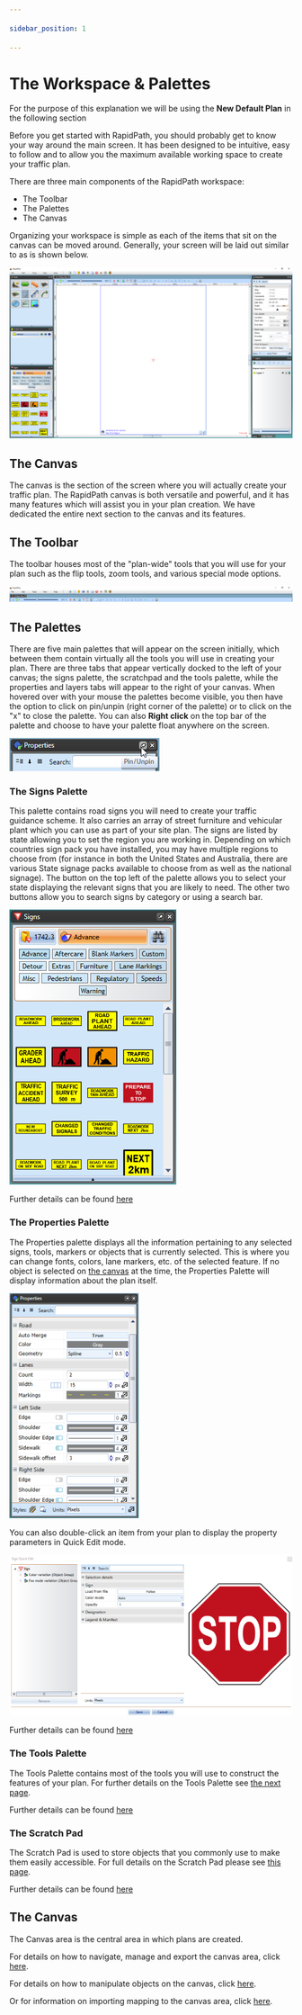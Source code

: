 ```yaml
---

sidebar_position: 1

---
```

# The Workspace & Palettes

For the purpose of this explanation we will be using the **New Default Plan** in the following section

Before you get started with RapidPath, you should probably get to know your way around the main screen. It has been designed to be intuitive, easy to follow and to allow you the maximum available working space to create your traffic plan.

There are three main components of the RapidPath workspace:

- The Toolbar
- The Palettes
- The Canvas

Organizing your workspace is simple as each of the items that sit on the canvas can be moved around. Generally, your screen will be laid out similar to as is shown below.

![workspace](./assets/Components_of_the_Workspace.png)

## The Canvas

The canvas is the section of the screen where you will actually create your traffic plan. The RapidPath canvas is both versatile and powerful, and it has many features which will assist you in your plan creation. We have dedicated the entire next section to the canvas and its features.

## The Toolbar

The toolbar houses most of the "plan-wide" tools that you will use for your plan such as the flip tools, zoom tools, and various special mode options.

![toolbar](./assets/The_Toolbar.png)

## The Palettes

There are five main palettes that will appear on the screen initially, which between them contain virtually all the tools you will use in creating your plan. There are three tabs that appear vertically docked to the left of your canvas; the signs palette, the scratchpad and the tools palette, while the properties and layers tabs will appear to the right of your canvas.
When hovered over with your mouse the palettes become visible, you then have the option to click on pin/unpin (right corner of the palette) or to click on the "x" to close the palette. You can also **Right click** on the top bar of the palette and choose to have your palette float anywhere on the screen.

![pin unpin](./assets/Pin_-_Unpin.png)

### The Signs Palette

This palette contains road signs you will need to create your traffic guidance scheme. It also carries an array of street furniture and vehicular plant which you can use as part of your site plan. The signs are listed by state allowing you to set the region you are working in. Depending on which countries sign pack you have installed, you may have multiple regions to choose from (for instance in both the United States and Australia, there are various State signage packs available to choose from
as well as the national signage). The button on the top left of the palette allows you to select your state displaying the relevant signs that you are likely to need. The other two buttons allow you to search signs by category or using a search bar.

![signs](./assets/Signs.png)

Further details can be found [here](/docs/rapidpath/the-signs-palette/)

### The Properties Palette

The Properties palette displays all the information pertaining to any selected signs, tools, markers or objects that is currently selected. This is where you can change fonts, colors, lane markers, etc. of the selected feature.
If no object is selected on [the canvas](./the-canvas.md) at the time, the Properties Palette will display information about the plan itself.

![properties palette](./assets/The_Properties_Palette.png)

You can also double-click an item from your plan to display the property parameters in Quick Edit mode.

![properties options](./assets/The_Properties_Options.png)

Further details can be found [here](/docs/rapidpath/object-properties-and-transformations/object-properties-and-styles.md.md)

### The Tools Palette

The Tools Palette contains most of the tools you will use to construct the features of your plan.
For further details on the Tools Palette see [the next page](./the-tools-palette.md).

Further details can be found [here](/docs/rapidpath/the-tools-palette/)

### The Scratch Pad

The Scratch Pad is used to store objects that you commonly use to make them easily accessible.
For full details on the Scratch Pad please see [this page](./the-scratch-pad.md).

Further details can be found [here](/docs/rapidpath/scratchpad/the-scratch-pad.md)

## The Canvas

The Canvas area is the central area in which plans are created.

For details on how to navigate, manage and export the canvas area, click [here](/docs/rapidpath/the-canvas-area/).

For details on how to manipulate objects on the canvas, click [here](/docs/rapidpath/object-properties-and-transformations/).

Or for information on importing mapping to the canvas area, click [here](/docs/rapidpath/integrated-mapping/).
